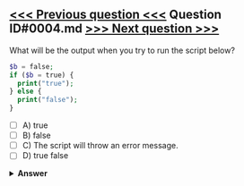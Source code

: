 [<<< Previous question <<<](0003.md)   Question ID#0004.md   [>>> Next question >>>](0005.md)
---

 What will be the output when you try to run the script below?

```php
$b = false;
if ($b = true) {
  print("true");
} else {
  print("false");
}
```

- [ ] A) true
- [ ] B) false
- [ ] C) The script will throw an error message.
- [ ] D) true false

<details><summary><b>Answer</b></summary>
<p>
  Answer: <strong>A</strong>
</p>
</details>
